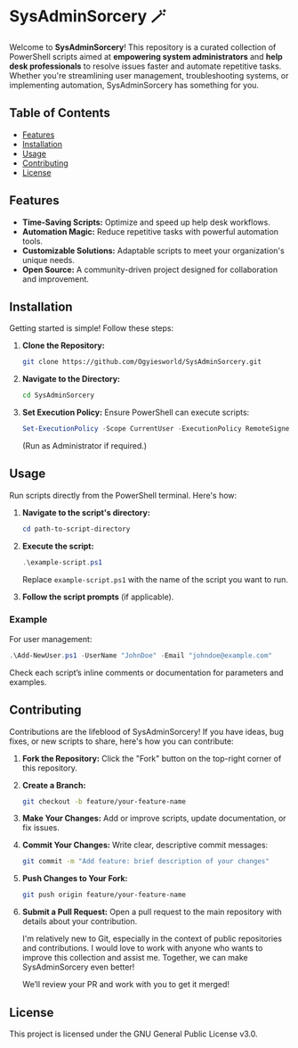 # SysAdminSorcery 🪄

Welcome to **SysAdminSorcery**! This repository is a curated collection of PowerShell scripts aimed at **empowering system administrators** and **help desk professionals** to resolve issues faster and automate repetitive tasks. Whether you're streamlining user management, troubleshooting systems, or implementing automation, SysAdminSorcery has something for you.

## Table of Contents
- [Features](#features)
- [Installation](#installation)
- [Usage](#usage)
- [Contributing](#contributing)
- [License](#license)

## Features
- **Time-Saving Scripts:** Optimize and speed up help desk workflows.
- **Automation Magic:** Reduce repetitive tasks with powerful automation tools.
- **Customizable Solutions:** Adaptable scripts to meet your organization's unique needs.
- **Open Source:** A community-driven project designed for collaboration and improvement.

## Installation

Getting started is simple! Follow these steps:

1. **Clone the Repository:**

    ```bash
    git clone https://github.com/Ogyiesworld/SysAdminSorcery.git
    ```

2. **Navigate to the Directory:**
   
    ```bash
    cd SysAdminSorcery
    ```

3. **Set Execution Policy:** Ensure PowerShell can execute scripts:

    ```powershell
    Set-ExecutionPolicy -Scope CurrentUser -ExecutionPolicy RemoteSigned
    ```

   (Run as Administrator if required.)

## Usage

Run scripts directly from the PowerShell terminal. Here's how:

1. **Navigate to the script's directory:**

    ```powershell
    cd path-to-script-directory
    ```

2. **Execute the script:**

    ```powershell
    .\example-script.ps1
    ```

   Replace `example-script.ps1` with the name of the script you want to run.

3. **Follow the script prompts** (if applicable).

### Example

For user management:

```powershell
.\Add-NewUser.ps1 -UserName "JohnDoe" -Email "johndoe@example.com"
```

Check each script’s inline comments or documentation for parameters and examples.

## Contributing

Contributions are the lifeblood of SysAdminSorcery! If you have ideas, bug fixes, or new scripts to share, here's how you can contribute:

1. **Fork the Repository:** Click the "Fork" button on the top-right corner of this repository.

2. **Create a Branch:**

    ```bash
    git checkout -b feature/your-feature-name
    ```

3. **Make Your Changes:** Add or improve scripts, update documentation, or fix issues.

4. **Commit Your Changes:** Write clear, descriptive commit messages:

    ```bash
    git commit -m "Add feature: brief description of your changes"
    ```

5. **Push Changes to Your Fork:**

    ```bash
    git push origin feature/your-feature-name
    ```

6. **Submit a Pull Request:** Open a pull request to the main repository with details about your contribution.

   I'm relatively new to Git, especially in the context of public repositories and contributions. I would love to work with anyone who wants to improve this collection and assist me. Together, we can make SysAdminSorcery even better!

   We’ll review your PR and work with you to get it merged!

## License

This project is licensed under the GNU General Public License v3.0.
